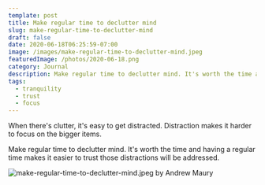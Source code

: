 ```yaml
---
template: post
title: Make regular time to declutter mind
slug: make-regular-time-to-declutter-mind
draft: false
date: 2020-06-18T06:25:59-07:00
image: /images/make-regular-time-to-declutter-mind.jpeg
featuredImage: /photos/2020-06-18.png
category: Journal
description: Make regular time to declutter mind. It's worth the time and having a regular time makes it easier to trust those distractions will be addressed. 
tags:
  - tranquility
  - trust
  - focus
---
```

When there's clutter, it's easy to get distracted. Distraction makes it harder to focus on the bigger items.

Make regular time to declutter mind. It's worth the time and having a regular time makes it easier to trust those distractions will be addressed.

![make-regular-time-to-declutter-mind.jpeg by Andrew Maury](/images/make-regular-time-to-declutter-mind.jpeg)
